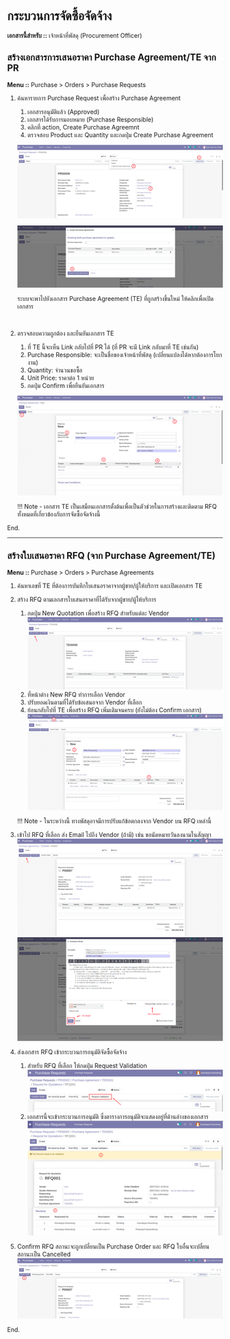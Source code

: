 # กระบวนการจัดซื้อจัดจ้าง

**เอกสารนี้สำหรับ ::** เจ้าหน้าที่พัสดุ (Procurement Officer)

## สร้างเอกสารการเสนอราคา Purchase Agreement/TE จาก PR

**Menu ::** Purchase > Orders > Purchase Requests

1. ค้นหารายการ Purchase Request เพื่อสร้าง Purchase Agreement
    1. เอกสารอนุมัติแล้ว (Approved)
    2. เอกสารได้รับการมอบหมาย (Purchase Responsible)
    3. คลิกที่ action, Create Purchase Agreemnt
    4. ตรวจสอบ Product และ Quantity และกดปุ่ม Create Purchase Agreement

    ![](img/te_create_te.png)

    ![](img/te_create_te2.png)

    ระบบจะพาไปยังเอกสาร Purchase Agreement (TE) ที่ถูกสร้างขึ้นใหม่ ให้คลิกเพื่อเปิดเอกสาร

    <br/>

2. ตรวจสอบความถูกต้อง และยืนยันเอกสาร TE
    1. ที่ TE นี้จะเห็น Link กลับไปที่ PR ได้ (ที่ PR จะมี Link กลับมาที่ TE เช่นกัน)
    2. Purchase Responsible: จะเป็นชื่อของเจ้าหน้าที่พัสดุ (เปลี่ยนแปลงได้หากต้องการโยกงาน)
    3. Quantity: จำนวนขอซื้อ
    4. Unit Price: ราคาต่อ 1 หน่วย
    5. กดปุ่ม Confirm เพื่อยืนยันเอกสาร

    ![](img/te_confirm.png)


    !!! Note
        - เอกสาร TE เป็นเสมือนเอกสารตั้งต้นเพื่อเป็นตัวช่วยในการสร้างและติดตาม RFQ ทั้งหมดที่เกี่ยวข้องกับการจัดซื้อจัดจ้างนี้

End.

-----------------------------------------------------------------

## สร้างใบเสนอราคา RFQ (จาก Purchase Agreement/TE)

**Menu ::** Purchase > Orders > Purchase Agreements

1. ค้นหาเลขที่ TE ที่ต้องการบันทึกใบเสนอราคาจากผู้ขาย/ผู้ให้บริการ และเปิดเอกสาร TE
2. สร้าง RFQ ตามเอกสารใบเสนอราคาที่ได้รับจากผู้ขาย/ผู้ให้บริการ
    1. กดปุ่ม New Quotation เพื่อสร้าง RFQ สำหรับแต่ละ Vendor
    ![](img/te_create_rfq.png)
    2. ที่หน้าต่าง New RFQ ทำการเลือก Vendor
    3. ปรับยอดเงินตามที่ได้รับข้อเสนอจาก Vendor ที่เลือก
    4. ย้อนกลับไปที่ TE เพื่อสร้าง RFQ เพิ่มเติมจนครบ (ยังไม่ต้อง Confirm เอกสาร)
    ![](img/1_po_new_rfq.png)

    !!! Note 
        - ในระหว่างนี้ ทางพัสดุอาจมีการปรับแก้ข้อตกลงจาก Vendor บน RFQ เหล่านี้

3. เข้าไป RFQ ที่เลือก ส่ง Email ไปถึง Vendor (ถ้ามี) เช่น ขอนัดหมายวันลงนามในสัญญา 
![](img/rfq_send_by_email_1.png)
![](img/rfq_send_by_email_2.png)

4. ส่งเอกสาร RFQ เข้ากระบวนการอนุมัติจัดซื้อจัดจ้าง
    1. สำหรับ RFQ ที่เลือก ให้กดปุ่ม Request Validation
    ![](img/rfq_request_validation.png)
    2. เอกสารนี้จะเข้ากระบวนการอนุมัติ ซึ่งตารางการอนุมัติจะแสดงอยู่ที่ด้านล่างของเอกสาร
    ![](img/rfq_request_validation2.png)
    
5. Confirm RFQ สถานะจะถูกเปลี่ยนเป็น Purchase Order และ RFQ ใบอื่นจะเปลี่ยนสถานะเป็น Cancelled
![](img/rfq_confirm.png)

End.
